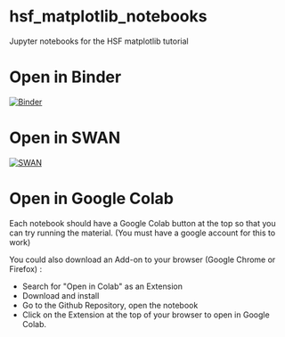 # hsf_matplotlib_notebooks
Jupyter notebooks for the HSF matplotlib tutorial
# Open in Binder

[![Binder](https://mybinder.org/badge_logo.svg)](https://mybinder.org/v2/gh/plttraining/hsf_matplotlib_notebooks/main)

# Open in SWAN
[![SWAN](https://swan.web.cern.ch/sites/swan.web.cern.ch/files/pictures/open_in_swan.svg)](https://cern.ch/swanserver/cgi-bin/go?projurl=https://github.com/plttraining/hsf_matplotlib_notebooks.git)

# Open in Google Colab

Each notebook should have a Google Colab button at the top so that you can try running the material. (You must have a google account for this to work)

You could also download an Add-on to your browser (Google Chrome or Firefox) :
- Search for "Open in Colab" as an Extension
- Download and install
- Go to the Github Repository, open the notebook
- Click on the Extension at the top of your browser to open in Google Colab.
